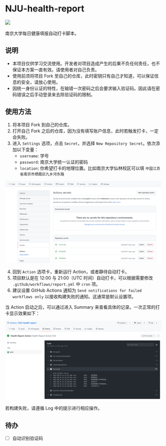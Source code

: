 # NJU-health-report
![](https://img.shields.io/badge/language-python-brightgreen)

南京大学每日健康填报自动打卡脚本。

## 说明
- 本项目仅供学习交流使用。开发者对项目造成产生的后果不负任何责任，也不保证本方案一直有效。请使用者对自己负责。
- 使用前须将项目 Fork 至自己的仓库，此时密钥只有自己才知道，可以保证信息的安全，请放心使用。 
- 因统一身份认证的特性，在输错一次密码之后会要求输入验证码。因此请在密码错误之后手动登录来去除验证码的限制。

## 使用方法
1. 将本项目 Fork 到自己的仓库。
2. 打开自己 Fork 之后的仓库，因为没有填写账户信息，此时若触发打卡，一定会失败。
3. 进入 `Settings` 选项，点击 `Secret`，并选择 `New Repository Secret`。依次添加以下变量：
   - `username`: 学号
   - `password`: 南京大学统一认证的密码
   - `location`: 你希望打卡的地理位置。比如南京大学仙林校区可以填 `中国江苏省南京市栖霞区九乡河东路`

![](img/1.png)

4. 回到 `Action` 选项卡，重新运行 Action，或者静待自动打卡。
5. 项目默认是在 12:00 与 21:00（UTC 时间）自动打卡，可以根据需要修改 `.github/workflows/report.yml` 中 `cron` 项。
6. 建议设置 GitHub Actions 通知为 `Send notifications for failed workflows only` 以接收构建失败的通知。这通常是默认设置项。

当 Action 启动之后，可以通过进入 Summary 来查看具体的记录。一次正常的打卡显示效果如下：

![](img/2.png)

若构建失败，请遵循 Log 中的提示进行相应操作。

## 待办
- [ ] 自动识别验证码